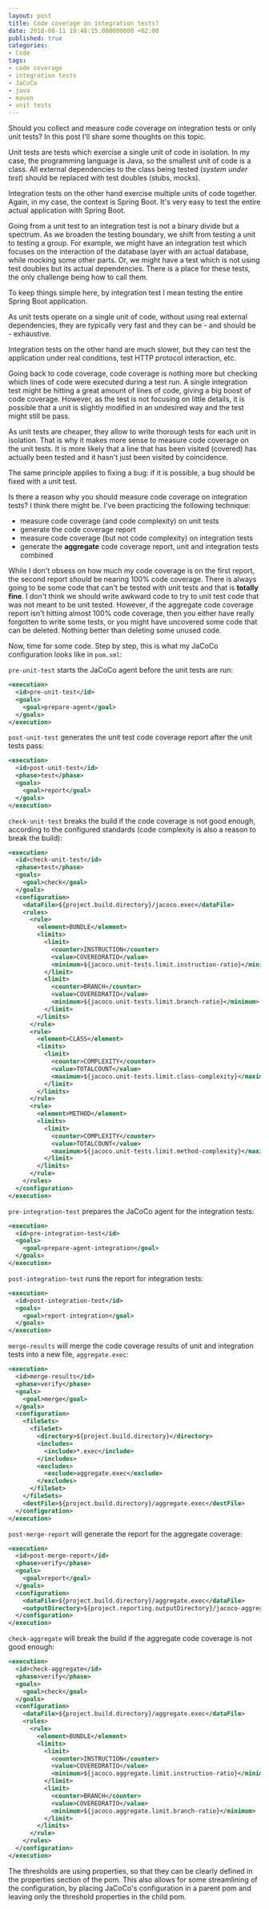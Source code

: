 ```yaml
---
layout: post
title: Code coverage on integration tests?
date: 2018-08-11 19:48:15.000000000 +02:00
published: true
categories:
- Code
tags:
- code coverage
- integration tests
- JaCoCo
- java
- maven
- unit tests
---
```


Should you collect and measure code coverage on integration tests or only unit tests? In this post I'll share some thoughts on this topic.

<!--more-->

Unit tests are tests which exercise a single unit of code in isolation. In my case, the programming language is Java, so the smallest unit of code is a class. All external dependencies to the class being tested (<em>system under test</em>) should be replaced with test doubles (stubs, mocks).

Integration tests on the other hand exercise multiple units of code together. Again, in my case, the context is Spring Boot. It's very easy to test the entire actual application with Spring Boot.

Going from a unit test to an integration test is not a binary divide but a spectrum. As we broaden the testing boundary, we shift from testing a unit to testing a group. For example, we might have an integration test which focuses on the interaction of the database layer with an actual database, while mocking some other parts. Or, we might have a test which is not using test doubles but its actual dependencies. There is a place for these tests, the only challenge being how to call them.

To keep things simple here, by integration test I mean testing the entire Spring Boot application.

As unit tests operate on a single unit of code, without using real external dependencies, they are typically very fast and they can be - and should be - exhaustive.

Integration tests on the other hand are much slower, but they can test the application under real conditions, test HTTP protocol interaction, etc.

Going back to code coverage, code coverage is nothing more but checking which lines of code were executed during a test run. A single integration test might be hitting a great amount of lines of code, giving a big boost of code coverage. However, as the test is not focusing on little details, it is possible that a unit is slightly modified in an undesired way and the test might still be pass.

As unit tests are cheaper, they allow to write thorough tests for each unit in isolation. That is why it makes more sense to measure code coverage on the unit tests. It is more likely that a line that has been visited (covered) has actually been tested and it hasn't just been visited by coincidence.

The same principle applies to fixing a bug: if it is possible, a bug should be fixed with a unit test.

Is there a reason why you should measure code coverage on integration tests? I think there might be. I've been practicing the following technique:
<ul>
<li>measure code coverage (and code complexity) on unit tests</li>
<li>generate the code coverage report</li>
<li>measure code coverage (but not code complexity) on integration tests</li>
<li>generate the <strong>aggregate</strong> code coverage report, unit and integration tests combined</li>
</ul>

While I don't obsess on how much my code coverage is on the first report, the second report <em>should</em> be nearing 100% code coverage. There is always going to be some code that can't be tested with unit tests and that is <strong>totally fine</strong>. I don't think we should write awkward code to try to unit test code that was not meant to be unit tested. However, if the aggregate code coverage report isn't hitting almost 100% code coverage, then you either have really forgotten to write some tests, or you might have uncovered some code that can be deleted. Nothing better than deleting some unused code.

Now, time for some code. Step by step, this is what my JaCoCo configuration looks like in <code>pom.xml</code>:

<code>pre-unit-test</code> starts the JaCoCo agent before the unit tests are run:

```xml
<execution>
  <id>pre-unit-test</id>
  <goals>
    <goal>prepare-agent</goal>
  </goals>
</execution>
```

<code>post-unit-test</code> generates the unit test code coverage report after the unit tests pass:

```xml
<execution>
  <id>post-unit-test</id>
  <phase>test</phase>
  <goals>
    <goal>report</goal>
  </goals>
</execution>
```

<code>check-unit-test</code> breaks the build if the code coverage is not good enough, according to the configured standards (code complexity is also a reason to break the build):

```xml
<execution>
  <id>check-unit-test</id>
  <phase>test</phase>
  <goals>
    <goal>check</goal>
  </goals>
  <configuration>
    <dataFile>${project.build.directory}/jacoco.exec</dataFile>
    <rules>
      <rule>
        <element>BUNDLE</element>
        <limits>
          <limit>
            <counter>INSTRUCTION</counter>
            <value>COVEREDRATIO</value>
            <minimum>${jacoco.unit-tests.limit.instruction-ratio}</minimum>
          </limit>
          <limit>
            <counter>BRANCH</counter>
            <value>COVEREDRATIO</value>
            <minimum>${jacoco.unit-tests.limit.branch-ratio}</minimum>
          </limit>
        </limits>
      </rule>
      <rule>
        <element>CLASS</element>
        <limits>
          <limit>
            <counter>COMPLEXITY</counter>
            <value>TOTALCOUNT</value>
            <maximum>${jacoco.unit-tests.limit.class-complexity}</maximum>
          </limit>
        </limits>
      </rule>
      <rule>
        <element>METHOD</element>
        <limits>
          <limit>
            <counter>COMPLEXITY</counter>
            <value>TOTALCOUNT</value>
            <maximum>${jacoco.unit-tests.limit.method-complexity}</maximum>
          </limit>
        </limits>
      </rule>
    </rules>
  </configuration>
</execution>
```

<code>pre-integration-test</code> prepares the JaCoCo agent for the integration tests:

```xml
<execution>
  <id>pre-integration-test</id>
  <goals>
    <goal>prepare-agent-integration</goal>
  </goals>
</execution>
```

<code>post-integration-test</code> runs the report for integration tests:

```xml
<execution>
  <id>post-integration-test</id>
  <goals>
    <goal>report-integration</goal>
  </goals>
</execution>
```

<code>merge-results</code> will merge the code coverage results of unit and integration tests into a new file, <code>aggregate.exec</code>:

```xml
<execution>
  <id>merge-results</id>
  <phase>verify</phase>
  <goals>
    <goal>merge</goal>
  </goals>
  <configuration>
    <fileSets>
      <fileSet>
        <directory>${project.build.directory}</directory>
        <includes>
          <include>*.exec</include>
        </includes>
        <excludes>
          <exclude>aggregate.exec</exclude>
        </excludes>
      </fileSet>
    </fileSets>
    <destFile>${project.build.directory}/aggregate.exec</destFile>
  </configuration>
</execution>
```

<code>post-merge-report</code> will generate the report for the aggregate coverage:

```xml
<execution>
  <id>post-merge-report</id>
  <phase>verify</phase>
  <goals>
    <goal>report</goal>
  </goals>
  <configuration>
    <dataFile>${project.build.directory}/aggregate.exec</dataFile>
    <outputDirectory>${project.reporting.outputDirectory}/jacoco-aggregate</outputDirectory>
  </configuration>
</execution>
```

<code>check-aggregate</code> will break the build if the aggregate code coverage is not good enough:

```xml
<execution>
  <id>check-aggregate</id>
  <phase>verify</phase>
  <goals>
    <goal>check</goal>
  </goals>
  <configuration>
    <dataFile>${project.build.directory}/aggregate.exec</dataFile>
    <rules>
      <rule>
        <element>BUNDLE</element>
        <limits>
          <limit>
            <counter>INSTRUCTION</counter>
            <value>COVEREDRATIO</value>
            <minimum>${jacoco.aggregate.limit.instruction-ratio}</minimum>
          </limit>
          <limit>
            <counter>BRANCH</counter>
            <value>COVEREDRATIO</value>
            <minimum>${jacoco.aggregate.limit.branch-ratio}</minimum>
          </limit>
        </limits>
      </rule>
    </rules>
  </configuration>
</execution>
```

The thresholds are using properties, so that they can be clearly defined in the properties section of the pom. This also allows for some streamlining of the configuration, by placing JaCoCo's configuration in a parent pom and leaving only the threshold properties in the child pom.
